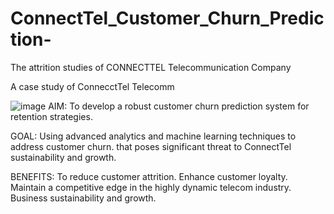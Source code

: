 # ConnectTel_Customer_Churn_Prediction-
The attrition studies of CONNECTTEL Telecommunication Company

A case study of ConnecctTel Telecomm

![image](https://daxg39y63pxwu.cloudfront.net/images/blog/churn-models/Customer_Churn_Prediction_Models_in_Machine_Learning.png)
AIM: 
To develop a robust customer churn prediction system for retention strategies.

GOAL: 
Using advanced analytics and machine learning techniques to address customer churn. 
that poses significant threat to ConnectTel sustainability and growth.

BENEFITS:
To reduce customer attrition.
Enhance customer loyalty.
Maintain a competitive edge in the highly dynamic telecom industry.
Business sustainability and growth.
